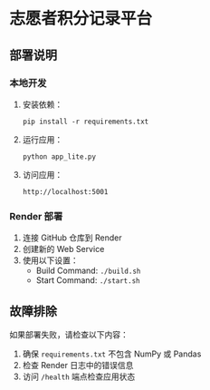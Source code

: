 # 志愿者积分记录平台

## 部署说明

### 本地开发

1. 安装依赖：
   ```
   pip install -r requirements.txt
   ```

2. 运行应用：
   ```
   python app_lite.py
   ```

3. 访问应用：
   ```
   http://localhost:5001
   ```

### Render 部署

1. 连接 GitHub 仓库到 Render
2. 创建新的 Web Service
3. 使用以下设置：
   - Build Command: `./build.sh`
   - Start Command: `./start.sh`

## 故障排除

如果部署失败，请检查以下内容：

1. 确保 `requirements.txt` 不包含 NumPy 或 Pandas
2. 检查 Render 日志中的错误信息
3. 访问 `/health` 端点检查应用状态